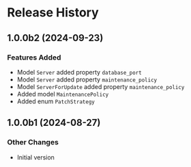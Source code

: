 # Release History

## 1.0.0b2 (2024-09-23)

### Features Added

  - Model `Server` added property `database_port`
  - Model `Server` added property `maintenance_policy`
  - Model `ServerForUpdate` added property `maintenance_policy`
  - Added model `MaintenancePolicy`
  - Added enum `PatchStrategy`

## 1.0.0b1 (2024-08-27)

### Other Changes

  - Initial version
